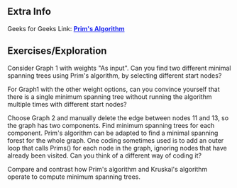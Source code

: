 
<style>
a:link {
    color: #1e28f0;
}
a:visited{
    color: #3c1478;
}
a:hover{
    color: #1e288c;
}
</style>

## Extra Info

Geeks for Geeks Link: [**Prim's Algorithm**][G4GLink]

[G4GLink]: https://www.geeksforgeeks.org/prims-minimum-spanning-tree-mst-greedy-algo-5/

## Exercises/Exploration

Consider Graph 1 with weights "As input". Can you find two different
minimal spanning trees using Prim's algorithm, by selecting different
start nodes?

For Graph1 with the other weight options, can you convince yourself that
there is a single minimum spanning tree without running the algorithm
multiple times with different start nodes?

Choose Graph 2 and manually delete the edge between nodes 11 and 13,
so the graph has two components.  Find minimum spanning trees for each
component.  Prim's algorithm can be adapted to find a minimal spanning
forest for the whole graph.  One coding sometimes used is to add an outer
loop that calls Prims() for each node in the graph, ignoring nodes that
have already been visited.  Can you think of a different way of coding it?

Compare and contrast how Prim's algorithm and Kruskal's algorithm operate
to compute minimum spanning trees.

